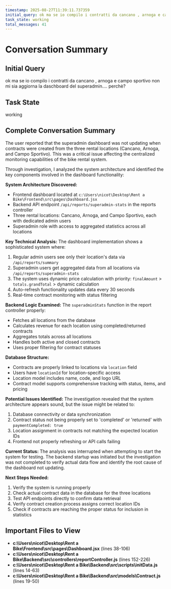 ```yaml
---
timestamp: 2025-08-27T11:39:11.737359
initial_query: ok ma se io compilo i contratti da cancano , arnoga e campo sportivo non mi sia aggiorna la daschboard del superadmin.... perchè?
task_state: working
total_messages: 41
---
```


# Conversation Summary

## Initial Query
ok ma se io compilo i contratti da cancano , arnoga e campo sportivo non mi sia aggiorna la daschboard del superadmin.... perchè?

## Task State
working

## Complete Conversation Summary
The user reported that the superadmin dashboard was not updating when contracts were created from the three rental locations (Cancano, Arnoga, and Campo Sportivo). This was a critical issue affecting the centralized monitoring capabilities of the bike rental system.

Through investigation, I analyzed the system architecture and identified the key components involved in the dashboard functionality:

**System Architecture Discovered:**
- Frontend dashboard located at `c:\Users\nicot\Desktop\Rent a Bike\Frontend\src\pages\Dashboard.jsx`
- Backend API endpoint `/api/reports/superadmin-stats` in the reports controller
- Three rental locations: Cancano, Arnoga, and Campo Sportivo, each with dedicated admin users
- Superadmin role with access to aggregated statistics across all locations

**Key Technical Analysis:**
The dashboard implementation shows a sophisticated system where:
1. Regular admin users see only their location's data via `/api/reports/summary`
2. Superadmin users get aggregated data from all locations via `/api/reports/superadmin-stats`
3. The system uses dynamic price calculation with priority: `finalAmount` > `totals.grandTotal` > dynamic calculation
4. Auto-refresh functionality updates data every 30 seconds
5. Real-time contract monitoring with status filtering

**Backend Logic Examined:**
The `superadminStats` function in the report controller properly:
- Fetches all locations from the database
- Calculates revenue for each location using completed/returned contracts
- Aggregates totals across all locations
- Handles both active and closed contracts
- Uses proper filtering for contract statuses

**Database Structure:**
- Contracts are properly linked to locations via `location` field
- Users have `locationId` for location-specific access
- Location model includes name, code, and logo URL
- Contract model supports comprehensive tracking with status, items, and pricing

**Potential Issues Identified:**
The investigation revealed that the system architecture appears sound, but the issue might be related to:
1. Database connectivity or data synchronization
2. Contract status not being properly set to 'completed' or 'returned' with `paymentCompleted: true`
3. Location assignment in contracts not matching the expected location IDs
4. Frontend not properly refreshing or API calls failing

**Current Status:**
The analysis was interrupted when attempting to start the system for testing. The backend startup was initiated but the investigation was not completed to verify actual data flow and identify the root cause of the dashboard not updating.

**Next Steps Needed:**
1. Verify the system is running properly
2. Check actual contract data in the database for the three locations
3. Test API endpoints directly to confirm data retrieval
4. Verify contract creation process assigns correct location IDs
5. Check if contracts are reaching the proper status for inclusion in statistics

## Important Files to View

- **c:\Users\nicot\Desktop\Rent a Bike\Frontend\src\pages\Dashboard.jsx** (lines 38-106)
- **c:\Users\nicot\Desktop\Rent a Bike\Backend\src\controllers\reportController.js** (lines 152-226)
- **c:\Users\nicot\Desktop\Rent a Bike\Backend\src\scripts\initData.js** (lines 14-63)
- **c:\Users\nicot\Desktop\Rent a Bike\Backend\src\models\Contract.js** (lines 19-50)

